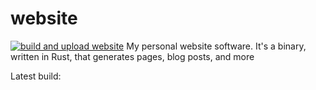 # website

[![build and upload website](https://github.com/sneakycrow/website/actions/workflows/deploy.yml/badge.svg)](https://github.com/sneakycrow/website/actions/workflows/deploy.yml)
My personal website software. It's a binary, written in Rust, that generates pages, blog posts, and more

Latest build:
